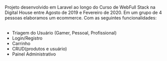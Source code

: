Projeto desenvolvido em Laravel 
ao longo do Curso de WebFull Stack na Digital House
entre Agosto de 2019 e Fevereiro de 2020.
Em um grupo de 4 pessoas elaboramos um ecommerce.
Com as seguintes funcionalidades:</br>
</br>
- Triagem do Usuário (Gamer, Pessoal, Profissional)</br>
- Login/Registro</br>
- Carrinho</br>
- CRUD(produtos e usuário)</br>
- Painel Administrativo</br>
